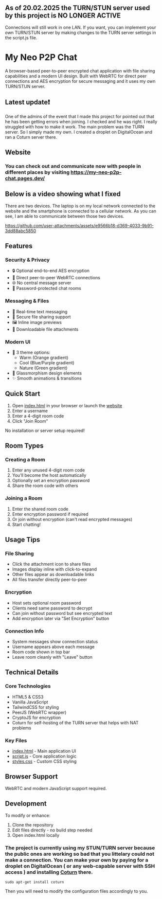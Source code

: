 ## As of 20.02.2025 the TURN/STUN server used by this project is NO LONGER ACTIVE
Connections will still work in one LAN. If you want, you can implement your own TURN/STUN server by making changes to the TURN server settings in the script.js file.


# My Neo P2P Chat

A browser-based peer-to-peer encrypted chat application with file sharing capabilities and a modern UI design. Built with WebRTC for direct peer connections and AES encryption for secure messaging and it uses my own TURN/STUN server.

## Latest update❗
One of the admins of the event that I made this project for pointed out that he has been getting errors when joining. I checked and he was right. I really struggled with how to make it work. The main problem was the TURN server. So I simply made my own. I created a droplet on DigitalOcean and ran a Coturn server there. 
## Website
### You can check out and communicate now with people in different places by visiting https://my-neo-p2p-chat.pages.dev/

## Below is a video showing what I fixed
There are two devices. The laptop is on my local network connected to the website and the smartphone is connected to a cellular network. As you can see, I am able to communicate between those two devices.


https://github.com/user-attachments/assets/e9566b18-d369-4033-9b91-3dd88abc5850



## Features

### Security & Privacy 
- 🔒 Optional end-to-end AES encryption
- 🤝 Direct peer-to-peer WebRTC connections 
- 🌐 No central message server
- 🔑 Password-protected chat rooms

### Messaging & Files
- 💬 Real-time text messaging
- 📁 Secure file sharing support 
- 🖼️ Inline image previews
- 📎 Downloadable file attachments

### Modern UI
- 🎨 3 theme options:
  - Warm (Orange gradient)
  - Cool (Blue/Purple gradient)
  - Nature (Green gradient)
- 🌟 Glassmorphism design elements
- ✨ Smooth animations & transitions

## Quick Start

1. Open [index.html](index.html) in your browser or launch the <a href="https://my-neo-p2p-chat.pages.dev/">website</a>
2. Enter a username
3. Enter a 4-digit room code
4. Click "Join Room"

No installation or server setup required!

## Room Types

### Creating a Room
1. Enter any unused 4-digit room code
2. You'll become the host automatically
3. Optionally set an encryption password
4. Share the room code with others

### Joining a Room
1. Enter the shared room code
2. Enter encryption password if required
3. Or join without encryption (can't read encrypted messages)
4. Start chatting!

## Usage Tips

### File Sharing
- Click the attachment icon to share files
- Images display inline with click-to-expand
- Other files appear as downloadable links
- All files transfer directly peer-to-peer

### Encryption
- Host sets optional room password
- Clients need same password to decrypt
- Can join without password but see encrypted text
- Add encryption later via "Set Encryption" button

### Connection Info
- System messages show connection status
- Username appears above each message
- Room code shown in top bar
- Leave room cleanly with "Leave" button

## Technical Details

### Core Technologies
- HTML5 & CSS3
- Vanilla JavaScript 
- TailwindCSS for styling
- PeerJS (WebRTC wrapper)
- CryptoJS for encryption
- Coturn for self-hosting of the TURN server that helps with NAT problems

### Key Files
- [index.html](index.html) - Main application UI
- [script.js](script.js) - Core application logic
- [styles.css](styles.css) - Custom CSS styling

## Browser Support

WebRTC and modern JavaScript support required.

## Development

To modify or enhance:

1. Clone the repository
2. Edit files directly - no build step needed
3. Open index.html locally 

### The project is currently using my STUN/TURN server because the public ones are working so bad that you littelary could not make a connection. You can make your own by paying for a droplet on DigitalOcean ( or any web-capable server with SSH access ) and installing <a href="https://github.com/coturn/coturn">Coturn</a> there. 
```
sudo apt-get install coturn
```
Then you will need to modify the configuration files accordingly to you.
